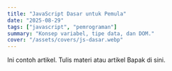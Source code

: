 ```yaml
---
title: "JavaScript Dasar untuk Pemula"
date: "2025-08-29"
tags: ["javascript", "pemrograman"]
summary: "Konsep variabel, tipe data, dan DOM."
cover: "/assets/covers/js-dasar.webp"
---
```

Ini contoh artikel. Tulis materi atau artikel Bapak di sini.
